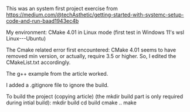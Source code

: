 This was an system first project exercise from
https://medium.com/@techAsthetic/getting-started-with-systemc-setup-code-and-run-baad1943ec4b

My environment: 
CMake 4.01 in Linux mode (first test in Windows 11's wsl Linux---Ubuntu)

The Cmake related error first encountered: 
CMake 4.01 seems to have removed min version, or actually,
require 3.5 or higher. So, I edited the CMakeList.txt accordingly.

The g++ example from the article worked.

I added a .gitignore file to ignore the build.

To build the project (copying article) (the mkdir build part is only required during intial build):
mkdir build
cd build
cmake ..
make
